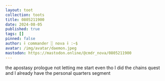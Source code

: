```yaml
---
layout: toot
collection: toots
title: 0805211900
date: 2024-08-05
published: true
tags: []
pinned: false
author: ⸸ commander ░ nova ⸸ :~$
avatar: /img/avatar/daemon.jpeg
mastodon: https://mastodon.online/@cmdr_nova/0805211900
---
```


the apostasy prologue not letting me start even tho I did the chains quest and I already have the personal quarters segment
